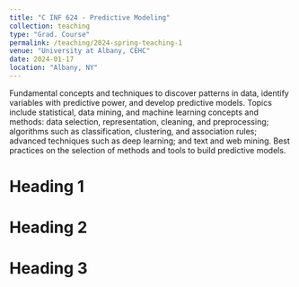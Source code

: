 ```yaml
---
title: "C INF 624 - Predictive Modeling"
collection: teaching
type: "Grad. Course"
permalink: /teaching/2024-spring-teaching-1
venue: "University at Albany, CEHC"
date: 2024-01-17
location: "Albany, NY"
---
```


Fundamental concepts and techniques to discover patterns in data, identify variables with
predictive power, and develop predictive models. Topics include statistical, data mining, and
machine learning concepts and methods: data selection, representation, cleaning, and
preprocessing; algorithms such as classification, clustering, and association rules; advanced
techniques such as deep learning; and text and web mining. Best practices on the selection of
methods and tools to build predictive models.

Heading 1
======

Heading 2
======

Heading 3
======